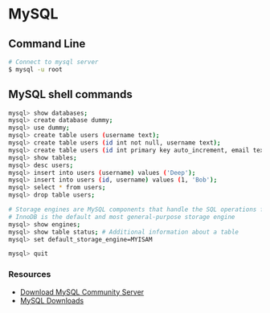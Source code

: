 # MySQL

## Command Line

``` bash
# Connect to mysql server
$ mysql -u root
```

## MySQL shell commands

``` bash
mysql> show databases;
mysql> create database dummy;
mysql> use dummy;
mysql> create table users (username text);
mysql> create table users (id int not null, username text);
mysql> create table users (id int primary key auto_increment, email text);
mysql> show tables;
mysql> desc users;
mysql> insert into users (username) values ('Deep');
mysql> insert into users (id, username) values (1, 'Bob');
mysql> select * from users;
mysql> drop table users;

# Storage engines are MySQL components that handle the SQL operations for different table types
# InnoDB is the default and most general-purpose storage engine
mysql> show engines;
mysql> show table status; # Additional information about a table
mysql> set default_storage_engine=MYISAM

mysql> quit
```

### Resources

- [Download MySQL Community Server](https://dev.mysql.com/downloads/mysql/)
- [MySQL Downloads](https://www.mysql.com/downloads/)
